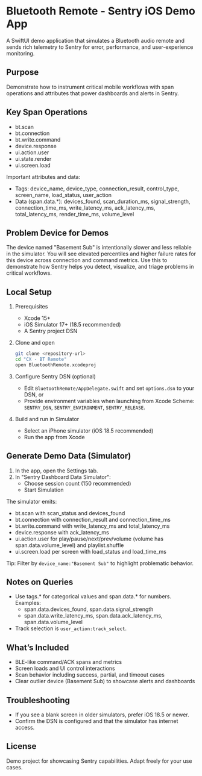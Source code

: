 # Bluetooth Remote - Sentry iOS Demo App

A SwiftUI demo application that simulates a Bluetooth audio remote and sends rich telemetry to Sentry for error, performance, and user-experience monitoring.

## Purpose

Demonstrate how to instrument critical mobile workflows with span operations and attributes that power dashboards and alerts in Sentry.

## Key Span Operations

- bt.scan
- bt.connection
- bt.write.command
- device.response
- ui.action.user
- ui.state.render
- ui.screen.load

Important attributes and data:
- Tags: device_name, device_type, connection_result, control_type, screen_name, load_status, user_action
- Data (span.data.*): devices_found, scan_duration_ms, signal_strength, connection_time_ms, write_latency_ms, ack_latency_ms, total_latency_ms, render_time_ms, volume_level

## Problem Device for Demos

The device named "Basement Sub" is intentionally slower and less reliable in the simulator. You will see elevated percentiles and higher failure rates for this device across connection and command metrics. Use this to demonstrate how Sentry helps you detect, visualize, and triage problems in critical workflows.

## Local Setup

1. Prerequisites
   - Xcode 15+
   - iOS Simulator 17+ (18.5 recommended)
   - A Sentry project DSN

2. Clone and open
   ```bash
   git clone <repository-url>
   cd "CX - BT Remote"
   open BluetoothRemote.xcodeproj
   ```

3. Configure Sentry DSN (optional)
   - Edit `BluetoothRemote/AppDelegate.swift` and set `options.dsn` to your DSN, or
   - Provide environment variables when launching from Xcode Scheme: `SENTRY_DSN`, `SENTRY_ENVIRONMENT`, `SENTRY_RELEASE`.

4. Build and run in Simulator
   - Select an iPhone simulator (iOS 18.5 recommended)
   - Run the app from Xcode

## Generate Demo Data (Simulator)

1. In the app, open the Settings tab.
2. In "Sentry Dashboard Data Simulator":
   - Choose session count (150 recommended)
   - Start Simulation

The simulator emits:
- bt.scan with scan_status and devices_found
- bt.connection with connection_result and connection_time_ms
- bt.write.command with write_latency_ms and total_latency_ms
- device.response with ack_latency_ms
- ui.action.user for play/pause/next/prev/volume (volume has span.data.volume_level) and playlist.shuffle
- ui.screen.load per screen with load_status and load_time_ms

Tip: Filter by `device_name:"Basement Sub"` to highlight problematic behavior.

## Notes on Queries

- Use tags.* for categorical values and span.data.* for numbers. Examples:
  - span.data.devices_found, span.data.signal_strength
  - span.data.write_latency_ms, span.data.ack_latency_ms, span.data.volume_level
- Track selection is `user_action:track_select`.

## What’s Included

- BLE-like command/ACK spans and metrics
- Screen loads and UI control interactions
- Scan behavior including success, partial, and timeout cases
- Clear outlier device (Basement Sub) to showcase alerts and dashboards

## Troubleshooting

- If you see a blank screen in older simulators, prefer iOS 18.5 or newer.
- Confirm the DSN is configured and that the simulator has internet access.

## License

Demo project for showcasing Sentry capabilities. Adapt freely for your use cases. 